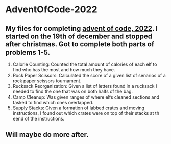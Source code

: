 # AdventOfCode-2022
## My files for completing [advent of code, 2022](https://adventofcode.com/2022). I started on the 19th of december and stopped after christmas. Got to complete both parts of problems 1-5.
1. Calorie Counting: Counted the total amount of calories of each elf to find who has the most and how much they have.
2. Rock Paper Scissors: Calculated the score of a given list of senarios of a rock paper scissors tournament.
3. Rucksack Reorganization: Given a list of letters found in a rucksack I needed to find the one that was on both halfs of the bag.
4. Camp Cleanup: Was given ranges of where elfs cleaned sections and tasked to find which ones overlapped.
5. Supply Stacks: Given a formation of labbed crates and moving instructions, I found out which crates were on top of their stacks at th eend of the instructions.
## Will maybe do more after.
